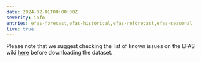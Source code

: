 ```yaml
---
date: 2024-02-01T00:00:00Z
severity: info
entries: efas-forecast,efas-historical,efas-reforecast,efas-seasonal
live: true
---
```


Please note that we suggest checking the list of known issues on the EFAS wiki
[here](https://confluence.ecmwf.int/display/CEMS/EFAS+-+Known+Issues)
before downloading the dataset.
